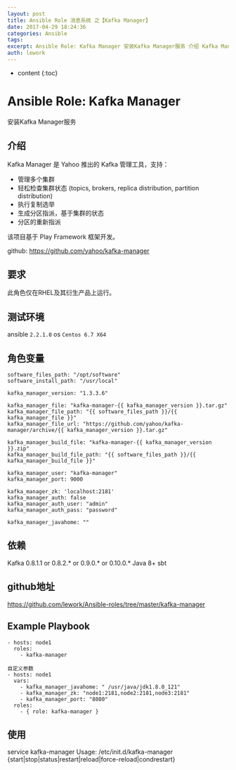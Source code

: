 ```yaml
---
layout: post
title: Ansible Role 消息系统 之【Kafka Manager】
date: 2017-04-29 18:24:36
categories: Ansible
tags:
excerpt: Ansible Role: Kafka Manager 安装Kafka Manager服务 介绍 Kafka Manager 是 Yahoo 推...
auth: lework
---
```

* content
{:toc}

# Ansible Role: Kafka Manager

安装Kafka Manager服务

## 介绍
Kafka Manager 是 Yahoo 推出的 Kafka 管理工具，支持：

- 管理多个集群
- 轻松检查集群状态 (topics, brokers, replica distribution, partition distribution)
- 执行复制选举
- 生成分区指派，基于集群的状态
- 分区的重新指派

该项目基于 Play Framework 框架开发。

github: https://github.com/yahoo/kafka-manager

## 要求

此角色仅在RHEL及其衍生产品上运行。

## 测试环境

ansible `2.2.1.0`
os `Centos 6.7 X64`

## 角色变量
	software_files_path: "/opt/software"
	software_install_path: "/usr/local"

	kafka_manager_version: "1.3.3.6"

	kafka_manager_file: "kafka-manager-{{ kafka_manager_version }}.tar.gz"
	kafka_manager_file_path: "{{ software_files_path }}/{{ kafka_manager_file }}"
	kafka_manager_file_url: "https://github.com/yahoo/kafka-manager/archive/{{ kafka_manager_version }}.tar.gz"

	kafka_manager_build_file: "kafka-manager-{{ kafka_manager_version }}.zip"
	kafka_manager_build_file_path: "{{ software_files_path }}/{{ kafka_manager_build_file }}"

	kafka_manager_user: "kafka-manager"
	kafka_manager_port: 9000

	kafka_manager_zk: 'localhost:2181'
	kafka_manager_auth: false
	kafka_manager_auth_user: "admin"
	kafka_manager_auth_pass: "password"

	kafka_manager_javahome: ""

## 依赖
Kafka 0.8.1.1 or 0.8.2.* or 0.9.0.* or 0.10.0.*
Java 8+
sbt

## github地址
https://github.com/lework/Ansible-roles/tree/master/kafka-manager

## Example Playbook
	- hosts: node1 
	  roles:
		- kafka-manager

	自定义参数
	- hosts: node1
	  vars:
		- kafka_manager_javahome: " /usr/java/jdk1.8.0_121"
		- kafka_manager_zk: "node1:2181,node2:2181,node3:2181"
		- kafka_manager_port: "8080"
	  roles:
		- { role: kafka-manager }
## 使用
service kafka-manager 
Usage: /etc/init.d/kafka-manager {start|stop|status|restart|reload|force-reload|condrestart}
